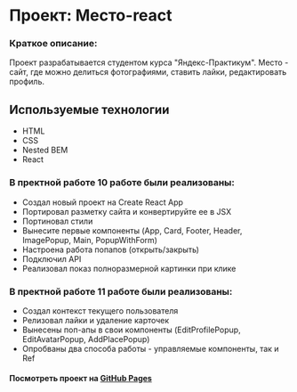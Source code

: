 # Проект: Место-react

### Краткое описание:
Проект разрабатывается студентом курса "Яндекс-Практикум". Место - сайт, где можно делиться фотографиями, ставить лайки, редактировать профиль.

## Используемые технологии
* HTML
* CSS
* Nested BEM
* React

### В пректной работе 10 работе были реализованы:

* Создал новый проект на Create React App
* Портировал разметку сайта и конвертируйте ее в JSX
* Портиновал стили
* Вынесите первые компоненты (App, Card, Footer, Header, ImagePopup, Main, PopupWithForm)
* Настроена работа попапов (открыть/закрыть)
* Подключил API
* Реализовал показ полноразмерной картинки при клике

### В пректной работе 11 работе были реализованы:

* Создал контекст текущего пользователя
* Релизовал лайки и удаление карточек
* Вынесены поп-апы в свои компоненты (EditProfilePopup, EditAvatarPopup, AddPlacePopup)
* Опробваны два способа работы - управляемые компоненты, так и Ref

#### Посмотреть проект на [GitHub Pages](https://dimetio.github.io/mesto-react/)